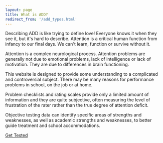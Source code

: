```yaml
---
layout: page
title: What is ADD?
redirect_from: '/add_types.html'
---
```

Describing ADD is like trying to define love! Everyone knows it when they see it, but it's hard to describe. Attention is a critical human function from infancy to our final days. We can't learn, function or survive without it.

Attention is a complex neurological process. Attention problems are generally not due to emotional problems, lack of intelligence or lack of motivation. They are due to differences in brain functioning.

This website is designed to provide some understanding to a complicated and controversial subject. There may be many reasons for performance problems in school, on the job or at home.

Problem checklists and rating scales provide only a limited amount of information and they are quite subjective, often measuring the level of frustration of the rater rather than the true degree of attention deficit.

Objective testing data can identify specific areas of strengths and weaknesses, as well as academic strengths and weaknesses, to better guide treatment and school accommodations.

[Get Tested](/testing)
